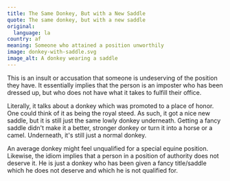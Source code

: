 ```yaml
---
title: The Same Donkey, But with a New Saddle
quote: The same donkey, but with a new saddle
original:
  language: la
country: af
meaning: Someone who attained a position unworthily
image: donkey-with-saddle.svg
image_alt: A donkey wearing a saddle
---
```


This is an insult or accusation that someone is undeserving of the position they have. It essentially implies that the person is an imposter who has been dressed up, but who does not have what it takes to fulfill their office.

Literally, it talks about a donkey which was promoted to a place of honor. One could think of it as being the royal steed. As such, it got a nice new saddle, but it is still just the same lowly donkey underneath. Getting a fancy saddle didn't make it a better, stronger donkey or turn it into a horse or a camel. Underneath, it's still just a normal donkey.

An average donkey might feel unqualified for a special equine position. Likewise, the idiom implies that a person in a position of authority does not deserve it. He is just a donkey who has been given a fancy title/saddle which he does not deserve and which he is not qualified for.

